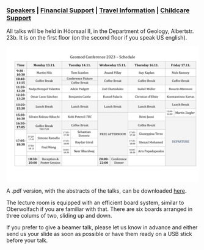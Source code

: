 <h3>   <a href="https://fgallinaro.github.io/geomod-conference.github.io/speakers">Speakers</a>  | <a href="https://fgallinaro.github.io/geomod-conference.github.io/financial-support">Financial Support</a> | <a href="https://fgallinaro.github.io/geomod-conference.github.io/travel-information">Travel Information</a> | <a href="https://fgallinaro.github.io/geomod-conference.github.io/childcare">Childcare Support</a> </h3>

<html>
  
<body>
All talks will be held in Höorsaal II, in the Department of Geology, Albertstr. 23b. It is on the first floor (on the second floor if you speak US english).


<center> 
 <p >
 <img align="center" width="1000" src="Program-1.png" >
 </p>
<html>
</center>

A .pdf version, with the abstracts of the talks, can be downloaded <a href="https://fgallinaro.github.io/geomod-conference.github.io/ProgramAndAbstracts.pdf">here</a>. 

The lecture room is equipped with an efficient board system, similar to Oberwolfach if you are familiar with that. There are six boards arranged in three colums of two, sliding up and down.

If you prefer to give a beamer talk, please let us know in advance and either send us your slide as soon as possible or have them ready on a USB stick before your talk.

</body>

</html>

